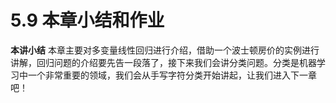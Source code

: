 # 5.9 本章小结和作业

**本讲小结** 本章主要对多变量线性回归进行介绍，借助一个波士顿房价的实例进行讲解，回归问题的介绍要先告一段落了，接下来我们会讲分类问题。分类是机器学习中一个非常重要的领域，我们会从手写字符分类开始讲起，让我们进入下一章吧！

